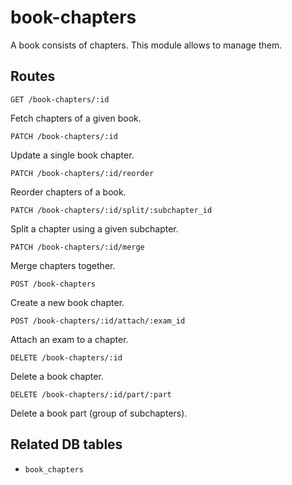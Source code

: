 # book-chapters

A book consists of chapters. This module allows to manage them.

## Routes

`GET /book-chapters/:id`

Fetch chapters of a given book.

`PATCH /book-chapters/:id`

Update a single book chapter.

`PATCH /book-chapters/:id/reorder`

Reorder chapters of a book.

`PATCH /book-chapters/:id/split/:subchapter_id`

Split a chapter using a given subchapter.

`PATCH /book-chapters/:id/merge`

Merge chapters together.

`POST /book-chapters`

Create a new book chapter.

`POST /book-chapters/:id/attach/:exam_id`

Attach an exam to a chapter.

`DELETE /book-chapters/:id`

Delete a book chapter.

`DELETE /book-chapters/:id/part/:part`

Delete a book part (group of subchapters).

## Related DB tables
- `book_chapters`
